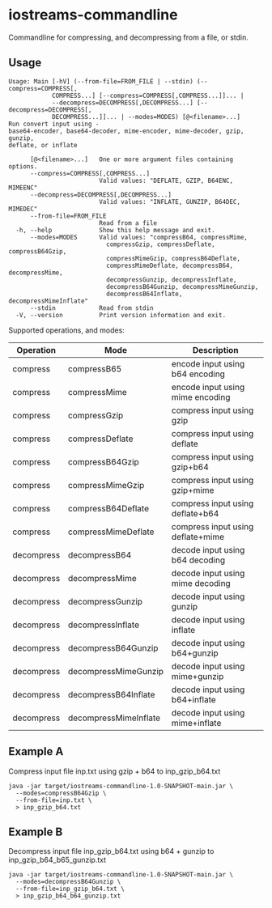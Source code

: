 # iostreams-commandline

Commandline for compressing, and decompressing from a file, or stdin.

## Usage

```
Usage: Main [-hV] (--from-file=FROM_FILE | --stdin) (--compress=COMPRESS[,
            COMPRESS...] [--compress=COMPRESS[,COMPRESS...]]... |
            --decompress=DECOMPRESS[,DECOMPRESS...] [--decompress=DECOMPRESS[,
            DECOMPRESS...]]... | --modes=MODES) [@<filename>...]
Run convert input using -
base64-encoder, base64-decoder, mime-encoder, mime-decoder, gzip, gunzip,
deflate, or inflate

      [@<filename>...]   One or more argument files containing options.
      --compress=COMPRESS[,COMPRESS...]
                         Valid values: "DEFLATE, GZIP, B64ENC, MIMEENC"
      --decompress=DECOMPRESS[,DECOMPRESS...]
                         Valid values: "INFLATE, GUNZIP, B64DEC, MIMEDEC"
      --from-file=FROM_FILE
                         Read from a file
  -h, --help             Show this help message and exit.
      --modes=MODES      Valid values: "compressB64, compressMime,
                           compressGzip, compressDeflate, compressB64Gzip,
                           compressMimeGzip, compressB64Deflate,
                           compressMimeDeflate, decompressB64, decompressMime,
                           decompressGunzip, decompressInflate,
                           decompressB64Gunzip, decompressMimeGunzip,
                           decompressB64Inflate, decompressMimeInflate"
      --stdin            Read from stdin
  -V, --version          Print version information and exit.

```

Supported operations, and modes:

| Operation  | Mode                  | Description                       |
|------------|-----------------------|-----------------------------------|
| compress   | compressB65           | encode input using b64 encoding   |
| compress   | compressMime          | encode input using mime encoding  |
| compress   | compressGzip          | compress input using gzip         |
| compress   | compressDeflate       | compress input using deflate      |
| compress   | compressB64Gzip       | compress input using gzip+b64     |
| compress   | compressMimeGzip      | compress input using gzip+mime    |
| compress   | compressB64Deflate    | compress input using deflate+b64  |     
| compress   | compressMimeDeflate   | compress input using deflate+mime |
| decompress | decompressB64         | decode input using b64 decoding   |
| decompress | decompressMime        | decode input using mime decoding  |
| decompress | decompressGunzip      | decode input using gunzip         |
| decompress | decompressInflate     | decode input using inflate        |
| decompress | decompressB64Gunzip   | decode input using b64+gunzip     |
| decompress | decompressMimeGunzip  | decode input using mime+gunzip    |
| decompress | decompressB64Inflate  | decode input using b64+inflate    |
| decompress | decompressMimeInflate | decode input using mime+inflate   |

## Example A

Compress input file inp.txt using gzip + b64 
to inp_gzip_b64.txt

```
java -jar target/iostreams-commandline-1.0-SNAPSHOT-main.jar \
  --modes=compressB64Gzip \
  --from-file=inp.txt \
  > inp_gzip_b64.txt
```

## Example B

Decompress input file inp_gzip_b64.txt using b64 + gunzip 
to inp_gzip_b64_b65_gunzip.txt

```
java -jar target/iostreams-commandline-1.0-SNAPSHOT-main.jar \
  --modes=decompressB64Gunzip \
  --from-file=inp_gzip_b64.txt \
  > inp_gzip_b64_b64_gunzip.txt
```
